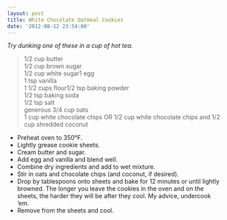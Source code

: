 ```yaml
---
layout: post
title: White Chocolate Oatmeal Cookies
date: '2012-08-12 23:54:00'
---
```


*Try dunking one of these in a cup of hot tea.*

> 1/2 cup butter    
> 1/2 cup brown sugar     
> 1/2 cup white sugar1 egg    
> 1 tsp vanilla    
> 1 1/2 cups flour1/2 tsp baking powder    
> 1/2 tsp baking soda    
> 1/2 tsp salt    
> generous 3/4 cup oats    
> 1 cup white chocolate chips OR 1/2 cup white chocolate chips and 1/2 cup shredded coconut    

* Preheat oven to 350°F.
* Lightly grease cookie sheets.
* Cream butter and sugar. 
* Add egg and vanilla and blend well.
* Combine dry ingredients and add to wet mixture.
* Stir in oats and chocolate chips (and coconut, if desired).
* Drop by tablespoons onto sheets and bake for 12 minutes or until lightly browned. The longer you leave the cookies in the oven and on the sheets, the harder they will be after they cool. My advice, undercook ’em.
* Remove from the sheets and cool.